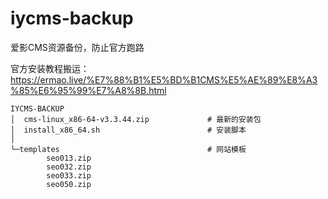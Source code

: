 # iycms-backup
爱影CMS资源备份，防止官方跑路

官方安装教程搬运： https://ermao.live/%E7%88%B1%E5%BD%B1CMS%E5%AE%89%E8%A3%85%E6%95%99%E7%A8%8B.html

```
IYCMS-BACKUP
│  cms-linux_x86-64-v3.3.44.zip				# 最新的安装包
│  install_x86_64.sh						# 安装脚本
│
└─templates									# 网站模板
        seo013.zip
        seo032.zip
        seo033.zip
        seo050.zip
```